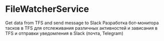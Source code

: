 # FileWatcherService
Get data from TFS and send message to Slack
Разработка бот-монитора тасков в TFS для отслеживания различных активностей и зависания в TFS и отправки уведомления в Slack (почта, Telegram)
